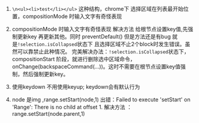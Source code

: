 1.  `\n<ul><li>test</li></ul>`  这种结构，chrome下 选择区域在列表最开始位置，compositionMode 时输入文字有奇怪表现  

2. compositionMode 时输入文字有奇怪表现   解决方法  给根节点设置key值,先强制更新key 再更新其他。同时  preventDefault()  但是方法还是有bug  就是`!selection.isCollapsed`状态下 且选择区域不止2个block时发生错误。虽然可以靠禁止此种情况。
完美解决办法：`!selection.isCollapsed`状态下，compositionStart 阶段，就进行删除选中区域命令，onChange(backspaceCommand(...))。这时不需要在根节点设置key值强制，然后强制更新key。



3. 使用keydown  不用使用keyup;   keydown会有默认行为
4. node 是img ,range.setStart(node,1) 出错：Failed to execute 'setStart' on 'Range': There is no child at offset 1.
解决方法 ：range.setStart(node.parent,1)
